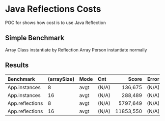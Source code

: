 # Java Reflections Costs

POC for shows how cost is to use Java Reflection 

## Simple Benchmark
Array Class instantiate by Reflection
Array Person instantiate normally


## Results
| Benchmark | (arraySize) | Mode | Cnt |   Score   | Error | Units |
| :--- | :--- | :--- | :--- |---------:| --- | :--- |
| App.instances | 8 | avgt | (N/A) |  136,675  | (N/A) | ns/op |
| App.instances | 16 | avgt | (N/A) |  288,489  | (N/A) | ns/op |
| App.reflections | 8 | avgt | (N/A) | 5797,649  | (N/A) | ns/op |
| App.reflections | 16 | avgt | (N/A) | 11853,550 | (N/A) | ns/op |